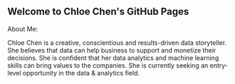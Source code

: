 ## Welcome to Chloe Chen's GitHub Pages

About Me:

Chloe Chen is a creative, conscientious and results-driven data storyteller. She believes that data can help business to support and monetize their decisions. She is confident that her data analytics and machine learning skills can bring values to the companies. She is currently seeking an entry-level opportunity in the data & analytics field. 
